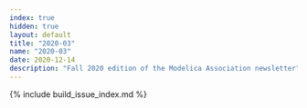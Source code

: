 ```yaml
---
index: true
hidden: true
layout: default
title: "2020-03"
name: "2020-03"
date: 2020-12-14
description: "Fall 2020 edition of the Modelica Association newsletter"
---
```


{% include build_issue_index.md %}
